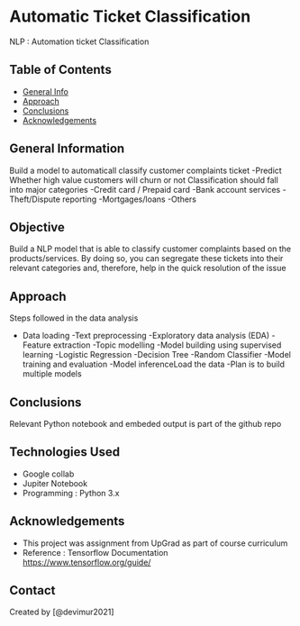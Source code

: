 # Automatic Ticket Classification
NLP : Automation ticket Classification


## Table of Contents
* [General Info](#general-information)
* [Approach](#technologies-used)
* [Conclusions](#conclusions)
* [Acknowledgements](#acknowledgements)



## General Information
Build a model to automaticall classify customer complaints ticket
-Predict Whether high value customers will churn or not
Classification should fall into major categories
-Credit card / Prepaid card
-Bank account services
-Theft/Dispute reporting
-Mortgages/loans
-Others 


## Objective
Build a  NLP model that is able to classify customer complaints based on the products/services. By doing so, you can segregate these tickets into their relevant categories and, therefore, help in the quick resolution of the issue

## Approach
Steps followed in the data analysis
- Data loading
-Text preprocessing
-Exploratory data analysis (EDA)
-Feature extraction
-Topic modelling 
-Model building using supervised learning
  -Logistic Regression
  -Decision Tree
  -Random Classifier
-Model training and evaluation
-Model inferenceLoad the data
-Plan is to build multiple models 
  
 
## Conclusions
Relevant Python notebook and embeded output is part of the github repo

## Technologies Used
- Google collab
- Jupiter Notebook
- Programming : Python 3.x


## Acknowledgements
- This project was assignment from UpGrad as part of course curriculum
- Reference : Tensorflow Documentation https://www.tensorflow.org/guide/


## Contact
Created by [@devimur2021] 




